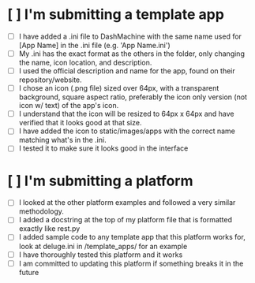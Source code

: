 # [ ] I'm submitting a template app
- [ ] I have added a .ini file to DashMachine with the same name used for [App Name] in the .ini file (e.g. 'App Name.ini')
- [ ] My .ini has the exact format as the others in the folder, only changing the name, icon location, and description.
- [ ] I used the official description and name for the app, found on their repository/website.
- [ ] I chose an icon (.png file) sized over 64px, with a transparent background, square aspect ratio, preferably the icon only version (not icon w/ text) of the app's icon.
- [ ] I understand that the icon will be resized to 64px x 64px and have verified that it looks good at that size.
- [ ] I have added the icon to static/images/apps with the correct name matching what's in the .ini.
- [ ] I tested it to make sure it looks good in the interface

# [ ] I'm submitting a platform
- [ ] I looked at the other platform examples and followed a very similar methodology.
- [ ] I added a docstring at the top of my platform file that is formatted exactly like rest.py
- [ ] I added sample code to any template app that this platform works for, look at deluge.ini in /template_apps/ for an example
- [ ] I have thoroughly tested this platform and it works
- [ ] I am committed to updating this platform if something breaks it in the future